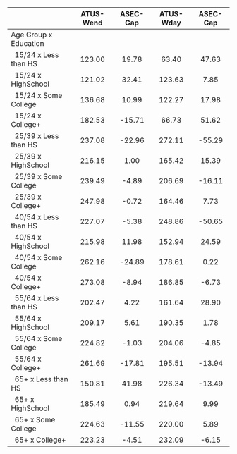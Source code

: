 
|                      |    ATUS-Wend |     ASEC-Gap |    ATUS-Wday |     ASEC-Gap |
| -------------------- | :----------: | :----------: | :----------: | :----------: |
| Age Group x Education |              |              |              |              |
| &nbsp;&nbsp;15/24 x Less than HS |       123.00 |        19.78 |        63.40 |        47.63 |
| &nbsp;&nbsp;15/24 x HighSchool |       121.02 |        32.41 |       123.63 |         7.85 |
| &nbsp;&nbsp;15/24 x Some College |       136.68 |        10.99 |       122.27 |        17.98 |
| &nbsp;&nbsp;15/24 x College+ |       182.53 |       -15.71 |        66.73 |        51.62 |
| &nbsp;&nbsp;25/39 x Less than HS |       237.08 |       -22.96 |       272.11 |       -55.29 |
| &nbsp;&nbsp;25/39 x HighSchool |       216.15 |         1.00 |       165.42 |        15.39 |
| &nbsp;&nbsp;25/39 x Some College |       239.49 |        -4.89 |       206.69 |       -16.11 |
| &nbsp;&nbsp;25/39 x College+ |       247.98 |        -0.72 |       164.46 |         7.73 |
| &nbsp;&nbsp;40/54 x Less than HS |       227.07 |        -5.38 |       248.86 |       -50.65 |
| &nbsp;&nbsp;40/54 x HighSchool |       215.98 |        11.98 |       152.94 |        24.59 |
| &nbsp;&nbsp;40/54 x Some College |       262.16 |       -24.89 |       178.61 |         0.22 |
| &nbsp;&nbsp;40/54 x College+ |       273.08 |        -8.94 |       186.85 |        -6.73 |
| &nbsp;&nbsp;55/64 x Less than HS |       202.47 |         4.22 |       161.64 |        28.90 |
| &nbsp;&nbsp;55/64 x HighSchool |       209.17 |         5.61 |       190.35 |         1.78 |
| &nbsp;&nbsp;55/64 x Some College |       224.82 |        -1.03 |       204.06 |        -4.85 |
| &nbsp;&nbsp;55/64 x College+ |       261.69 |       -17.81 |       195.51 |       -13.94 |
| &nbsp;&nbsp;65+ x Less than HS |       150.81 |        41.98 |       226.34 |       -13.49 |
| &nbsp;&nbsp;65+ x HighSchool |       185.49 |         0.94 |       219.64 |         9.99 |
| &nbsp;&nbsp;65+ x Some College |       224.63 |       -11.55 |       220.00 |         5.89 |
| &nbsp;&nbsp;65+ x College+ |       223.23 |        -4.51 |       232.09 |        -6.15 |

